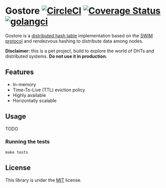 Gostore [![CircleCI](https://circleci.com/gh/K-Phoen/gostore.svg?style=svg&circle-token=3a5cf60e1746576891d969643fdebccde851cf7e)](https://circleci.com/gh/K-Phoen/gostore) [![Coverage Status](https://coveralls.io/repos/github/K-Phoen/gostore/badge.svg?branch=master)](https://coveralls.io/github/K-Phoen/gostore?branch=master) [![golangci](https://golangci.com/badges/github.com/K-Phoen/gostore.svg)](https://golangci.com/r/github.com/K-Phoen/gostore)
=======

Gostore is a [distributed hash table](https://en.wikipedia.org/wiki/Distributed_hash_table) implementation based on
the [SWIM protocol](https://blog.kevingomez.fr/2019/01/29/clusters-and-membership-discovering-the-swim-protocol/) and
rendezvous hashing to distribute data among nodes.

**Disclaimer:** this is a pet project, build to explore the world of DHTs and distributed systems. **Do not use it in production.**

## Features

* In-memory
* Time-To-Live (TTL) eviction policy
* Highly available
* Horizontally scalable

## Usage

TODO

### Running the tests

```
make tests
```

## License

This library is under the [MIT](LICENSE) license.

